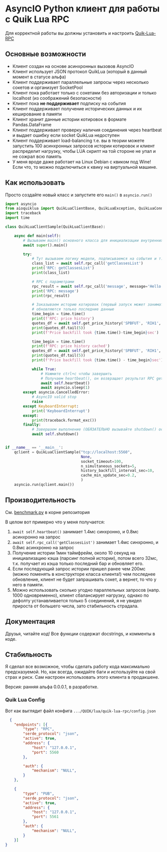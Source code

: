 # AsyncIO Python клиент для работы с Quik Lua RPC

Для корректной работы вы должны установить и настроить [Quik-Lua-RPC](https://github.com/Enfernuz/quik-lua-rpc)

## Основные возможности
- Клиент создан на основе асинхронных вызовов AsyncIO
- Клиент использует JSON протокол QuikLua (который в данный момент в статусе альфа)
- Клиент поддерживает параллельные запросы через несколько сокетов и организует SocketPool
- Клиент пока работает только с сокетами без авторизации и только localhost (из соображений безопасности)
- Клиент пока **не поддерживает** подписку на события
- Клиент поддерживает получение исторических данных и их кеширование в памяти
- Клиент хранит данные истории котировок в формате Pandas.DataFrame
- Клиент поддерживает проверку наличия соединения через heartbeat и выдает ошибку если socket QuikLua недоступен
- Клиент поддерживает load-balancing т.е. вы в теории можете запустить 100 асинхронных запросов истории котировок
 и клиент распределит нагрузку, чтобы LUA скрипт на той стороне не упал и не сожрал всю память
- У меня вроде даже работает на Linux Debian с квиком под Wine! Если что, то можно подключиться к квику на 
  виртуальной машине.

## Как использовать
Просто создайте новый класс и запустите его `main()` в `asyncio.run()`

```python
import asyncio
from aioquiklua import QuikLuaClientBase, QuikLuaException, QuikLuaConnectionException, QuikLuaNoHistoryException
import traceback
import time

class QuikLuaClientSample(QuikLuaClientBase):

    async def main(self):
        # Вызываем main() основного класса для инициализации внутренних переменных
        await super().main()

        try:
            # Тут вызываем логику модели, подписываемся на события и т.п.
            class_list = await self.rpc_call('getClassesList')
            print('RPC: getClassesList')
            print(class_list)

            # RPC с параметрами
            rpc_result = await self.rpc_call('message', message='Hello world', icon_type='WARNING')
            print('RPC: message')
            print(rpc_result)

            # Заказываем историю котировок (первый запуск может занимать до 10 секунд), потом котировки заполняют кеш и
            # обновляются только последние данные
            time_begin = time.time()
            print(f'RPC: price history')
            quotes_df = await self.get_price_history('SPBFUT', 'RIH1', 'INTERVAL_M1', use_caching=True)
            print(quotes_df.tail(5))
            print(f'Price backfill took {time.time()-time_begin}sec')

            time_begin = time.time()
            print(f'RPC: price history cached')
            quotes_df = await self.get_price_history('SPBFUT', 'RIH1', 'INTERVAL_M1', use_caching=True)
            print(quotes_df.tail(5))
            print(f'Price backfill took {time.time() - time_begin}sec')

            while True:
                # Нажмите ctrl+c чтобы завершить
                # Получаем heartbeat(), он возвращает результат RPC getInfoParam('LASTRECORDTIME')
                await self.heartbeat()
                await asyncio.sleep(1)
        except asyncio.CancelledError:
            # AsyncIO valid stop
            raise
        except KeyboardInterrupt:
            print('KeyboardInterrupt')
        except:
            print(traceback.format_exc())
        finally:
            # Завершаем выполнение (ОБЯЗАТЕЛЬНО вызывайте shutdown() особенно если вы заказывали историю котировок!)
            await self.shutdown()


if __name__ == '__main__':
    qclient = QuikLuaClientSample("tcp://localhost:5560",               # RPC сокет
                                  None,                                 # PUB сокет
                                  socket_timeout=100,                   # Таймаут сокета после которого он выдает ошибку (в миллисекундах)
                                  n_simultaneous_sockets=5,             # Количество одновременно открытых сокетов
                                  history_backfill_interval_sec=10,     # Таймаут на ожидание истории (в секундах) (обычно занимает менее 1 сек)
                                  cache_min_update_sec=0.2,             # Время актуальности истории котировок к кеше, после последнего обновления
                                  )
    asyncio.run(qclient.main())
```

## Производительность
См. [benchmark.py](https://github.com/alexveden/quik-lua-async-client-python/blob/master/benchmarks.py) в корне репозитория

В целом вот примерно что у меня получается:
1. `await self.heartbeat()` занимает 1.4мс синхронно, и 0.8мс асинхронно на запрос
2. `await self.rpc_call('getClassesList')` занимает 1.4мс синхронно, и 0.8мс асинхронно на запрос
3. Получение истории 1мин таймфрейм, около 10 секунд на инициализацию кэша (парсинг полной истории), потом
всего 32мс, т.к. получает из кэша только последний бар и обновляет его.
4. Если последующий запрос истории пришел ранее чем 200мс (можно поменять в конструкторе класса клиента!) чем последнее обновление, клиент не будет
запрашивать сокет, а вернет, то что у него в памяти.
5. Можно использовать сколько угодно параллельных запросов (напр. 1000 одновременно), клиент сбалансирует нагрузку, однако
по дефолту устанавливается только 5 соединений, я не увидел прироста от большего числа, зато стабильность страдала. 
   
## Документация
Друзья, читайте код! Все функции содержат docstrings, и комменты в коде.

## Стабильность
Я сделал все возможное, чтобы сделать работу кода максимально предсказуемой. Но, как всегда, ожидайте баги
и используйте на свой страх и риск. Сам настроен использовать этого клиента в продакшене.

Версия: ранняя альфа 0.0.0.1, в разработке.

### Quik Lua Config
Вот как выглядит файл конфига `.../QUIK/lua/quik-lua-rpc/config.json`
```json
  {
    "endpoints": [{
        "type": "RPC", 
	    "serde_protocol": "json",
        "active": true, 
        "address": {
            "host": "127.0.0.1",
            "port": 5560
        },

        "auth": {
            "mechanism": "NULL",
        }
    }, 

    {
        "type": "PUB", 
    	"serde_protocol": "json",
        "active": true, 
        "address": {
            "host": "127.0.0.1",
            "port": 5561
        },
        "auth": {
            "mechanism": "NULL", 
        }
    }]
}
```